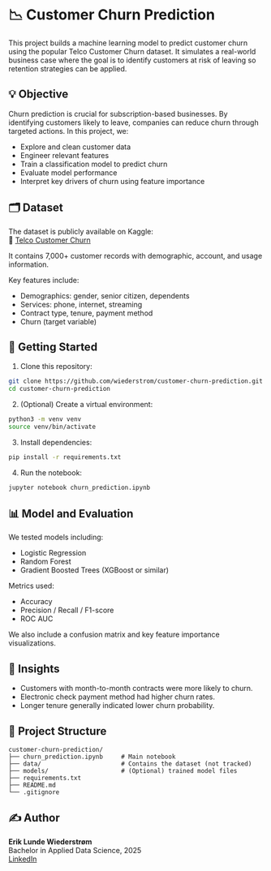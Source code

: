 # 📉 Customer Churn Prediction

This project builds a machine learning model to predict customer churn using the popular Telco Customer Churn dataset. It simulates a real-world business case where the goal is to identify customers at risk of leaving so retention strategies can be applied.

## 💡 Objective

Churn prediction is crucial for subscription-based businesses. By identifying customers likely to leave, companies can reduce churn through targeted actions. In this project, we:

- Explore and clean customer data
- Engineer relevant features
- Train a classification model to predict churn
- Evaluate model performance
- Interpret key drivers of churn using feature importance

## 🗂️ Dataset

The dataset is publicly available on Kaggle:\
🔗 [Telco Customer Churn](https://www.kaggle.com/datasets/blastchar/telco-customer-churn)

It contains 7,000+ customer records with demographic, account, and usage information.

Key features include:

- Demographics: gender, senior citizen, dependents
- Services: phone, internet, streaming
- Contract type, tenure, payment method
- Churn (target variable)

## 🚀 Getting Started

1. Clone this repository:

```bash
git clone https://github.com/wiederstrom/customer-churn-prediction.git
cd customer-churn-prediction
```

2. (Optional) Create a virtual environment:

```bash
python3 -m venv venv
source venv/bin/activate
```

3. Install dependencies:

```bash
pip install -r requirements.txt
```

4. Run the notebook:

```bash
jupyter notebook churn_prediction.ipynb
```

## 📊 Model and Evaluation

We tested models including:

- Logistic Regression
- Random Forest
- Gradient Boosted Trees (XGBoost or similar)

Metrics used:

- Accuracy
- Precision / Recall / F1-score
- ROC AUC

We also include a confusion matrix and key feature importance visualizations.

## 🧠 Insights

- Customers with month-to-month contracts were more likely to churn.
- Electronic check payment method had higher churn rates.
- Longer tenure generally indicated lower churn probability.

## 📁 Project Structure

```
customer-churn-prediction/
├── churn_prediction.ipynb     # Main notebook
├── data/                      # Contains the dataset (not tracked)
├── models/                    # (Optional) trained model files
├── requirements.txt
├── README.md
└── .gitignore
```

## ✍️ Author

**Erik Lunde Wiederstrøm**\
Bachelor in Applied Data Science, 2025\
[LinkedIn](https://linkedin.com/in/wiederstrom)

##

